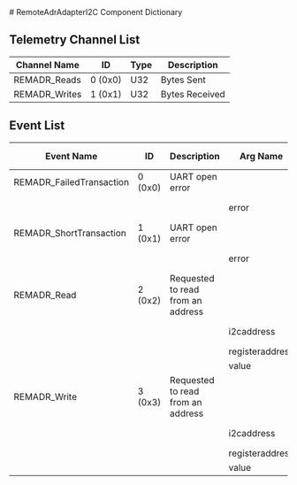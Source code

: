 <title>RemoteAdrAdapterI2C Component Dictionary</title>
# RemoteAdrAdapterI2C Component Dictionary


## Telemetry Channel List

|Channel Name|ID|Type|Description|
|---|---|---|---|
|REMADR_Reads|0 (0x0)|U32|Bytes Sent|
|REMADR_Writes|1 (0x1)|U32|Bytes Received|

## Event List

|Event Name|ID|Description|Arg Name|Arg Type|Arg Size|Description
|---|---|---|---|---|---|---|
|REMADR_FailedTransaction|0 (0x0)|UART open error| | | | |
| | | |error|U16||I2C address|    
|REMADR_ShortTransaction|1 (0x1)|UART open error| | | | |
| | | |error|U16||I2C address|    
|REMADR_Read|2 (0x2)|Requested to read from an address| | | | |
| | | |i2caddress|U8||I2C address|    
| | | |registeraddress|U8||reg address|    
| | | |value|U8||value|    
|REMADR_Write|3 (0x3)|Requested to read from an address| | | | |
| | | |i2caddress|U8||I2C address|    
| | | |registeraddress|U8||reg address|    
| | | |value|U8||value|    

